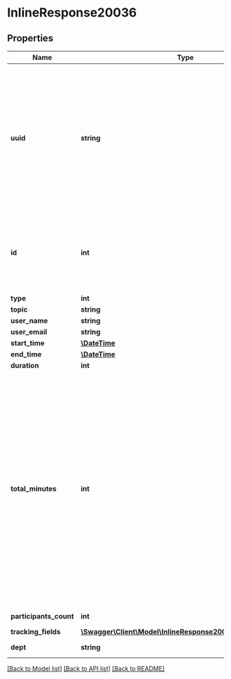 # InlineResponse20036

## Properties
Name | Type | Description | Notes
------------ | ------------- | ------------- | -------------
**uuid** | **string** | Meeting UUID. Each meeting instance will generate its own UUID(i.e., after a meeting ends, a new UUID will be generated for the next instance of the meeting). Please double encode your UUID when using it for API calls if the UUID begins with a &#39;/&#39; or contains &#39;//&#39; in it. | [optional] 
**id** | **int** | [Meeting ID](https://support.zoom.us/hc/en-us/articles/201362373-What-is-a-Meeting-ID-): Unique identifier of the meeting in \&quot;**long**\&quot; format(represented as int64 data type in JSON), also known as the meeting number. | [optional] 
**type** | **int** | Meeting type. | [optional] 
**topic** | **string** | Meeting topic. | [optional] 
**user_name** | **string** | User display name. | [optional] 
**user_email** | **string** | User email. | [optional] 
**start_time** | [**\DateTime**](\DateTime.md) | Meeting start time. | [optional] 
**end_time** | [**\DateTime**](\DateTime.md) | Meeting end time. | [optional] 
**duration** | **int** | Meeting duration. | [optional] 
**total_minutes** | **int** | Number of meeting minutes. This represents the total amount of meeting minutes attended by each participant including the host, for meetings hosted by the user. For instance if there were one host(named A) and one participant(named B) in a meeting, the value of total_minutes would be calculated as below:  **total_minutes** &#x3D; Total Meeting Attendance Minutes of A + Total Meeting Attendance Minutes of B | [optional] 
**participants_count** | **int** | Number of meeting participants. | [optional] 
**tracking_fields** | [**\Swagger\Client\Model\InlineResponse20036TrackingFields[]**](InlineResponse20036TrackingFields.md) | Tracking fields. | [optional] 
**dept** | **string** | Department of the host. | [optional] 

[[Back to Model list]](../README.md#documentation-for-models) [[Back to API list]](../README.md#documentation-for-api-endpoints) [[Back to README]](../README.md)


